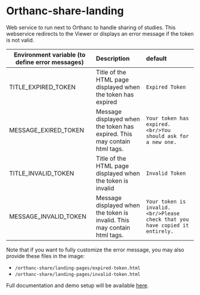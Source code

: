 <!--
SPDX-FileCopyrightText: 2022 Orthanc Team SRL <info@orthanc.team>

SPDX-License-Identifier: CC0-1.0
-->

# Orthanc-share-landing

Web service to run next to Orthanc to handle sharing of studies.
This webservice redirects to the Viewer or displays an error message if the token is not valid.


| Environment variable (to define error messages) | Description                                                                 | default                   |
|-------------------------------------------------|:----------------------------------------------------------------------------|:--------------------------|
| TITLE_EXPIRED_TOKEN                             | Title of the HTML page displayed when the token has expired                 | `Expired Token`           |
| MESSAGE_EXIRED_TOKEN                            | Message displayed when the token has expired.  This may contain html tags. | `Your token has expired.<br/>You should ask for a new one.` |
| TITLE_INVALID_TOKEN                             | Title of the HTML page displayed when the token is invalid                  | `Invalid Token`           |
| MESSAGE_INVALID_TOKEN                           | Message displayed when the token is invalid.  This may contain html tags.                                 | `Your token is invalid.<br/>Please check that you have copied it entirely.`  |

Note that if you want to fully customize the error message, you may also provide these files in the image:
- `/orthanc-share/landing-pages/expired-token.html`
- `/orthanc-share/landing-pages/invalid-token.html`

Full documentation and demo setup will be available [here](https://github.com/orthanc-team/orthanc-share/tree/main).
